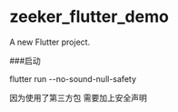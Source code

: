 # zeeker_flutter_demo

A new Flutter project.

###启动

flutter run --no-sound-null-safety

因为使用了第三方包 需要加上安全声明
